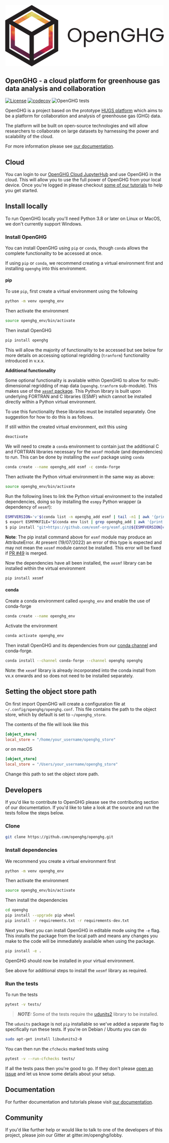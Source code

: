 ![OpenGHG logo](https://github.com/openghg/logo/raw/main/OpenGHG_Logo_Landscape.png)

## OpenGHG - a cloud platform for greenhouse gas data analysis and collaboration

[![License](https://img.shields.io/badge/License-Apache%202.0-blue.svg)](https://opensource.org/licenses/Apache-2.0) [![codecov](https://codecov.io/gh/openghg/openghg/branch/devel/graph/badge.svg)](https://codecov.io/gh/openghg/openghg) ![OpenGHG tests](https://github.com/openghg/openghg/workflows/OpenGHG%20tests/badge.svg?branch=master)

OpenGHG is a project based on the prototype [HUGS platform](https://www.hugs-cloud.com) which aims to be a platform for collaboration and analysis
of greenhouse gas (GHG) data.

The platform will be built on open-source technologies and will allow researchers to collaborate on large datasets by harnessing the
power and scalability of the cloud.

For more information please see [our documentation](https://docs.openghg.org/).

## Cloud

You can login to our [OpenGHG Cloud JupyterHub](https://hub.openghg.org) and use OpenGHG in the cloud. This will allow you to use the full power of OpenGHG from your local device. Once you're logged in please checkout [some of our tutorials](https://docs.openghg.org/tutorials/index.html) to help you get started.

## Install locally

To run OpenGHG locally you'll need Python 3.8 or later on Linux or MacOS, we don't currently support Windows.

### Install OpenGHG

You can install OpenGHG using `pip` or `conda`, though `conda` allows the complete functionality to be accessed at once.

If using `pip` or `conda`, we recommend creating a virtual environment first and installing `openghg` into this environment.

#### pip

To use `pip`, first create a virtual environment using the following

```bash
python -m venv openghg_env
```

Then activate the environment

```bash
source openghg_env/bin/activate
```

Then install OpenGHG

```bash
pip install openghg
```

This will allow the majority of functionality to be accessed but see below for more details on accessing optional regridding (`tranform`) functionality introduced in v.x.x.

**Additional functionality**

Some optional functionality is available within OpenGHG to allow for multi-dimensional regridding of map data (`openghg.tranform` sub-module). This makes use of the [`xesmf` package](https://xesmf.readthedocs.io/en/latest/). This Python library is built upon underlying FORTRAN and C libraries (ESMF) which cannot be installed directly within a Python virtual environment.

To use this functionality these libraries must be installed separately. One suggestion for how to do this is as follows.

If still within the created virtual environment, exit this using
```bash
deactivate
```

We will need to create a `conda` environment to contain just the additional C and FORTRAN libraries necessary for the `xesmf` module (and dependencies) to run. This can be done by installing the `esmf` package using `conda`
```bash
conda create --name openghg_add esmf -c conda-forge
```

Then activate the Python virtual environment in the same way as above:
```bash
source openghg_env/bin/activate
```

Run the following lines to link the Python virtual environment to the installed dependencies, doing so by installing the `esmpy` Python wrapper (a dependency of `xesmf`):
```bash
ESMFVERSION='v'$(conda list -n openghg_add esmf | tail -n1 | awk '{print $2}')
$ export ESMFMKFILE="$(conda env list | grep openghg_add | awk '{print $2}')/lib/esmf.mk"
$ pip install "git+https://github.com/esmf-org/esmf.git@${ESMFVERSION}#subdirectory=src/addon/ESMPy/"
```

**Note**: The pip install command above for `esmf` module may produce an AttributeError. At present (19/07/2022) an error of this type is expected and may not mean the `xesmf` module cannot be installed. This error will be fixed if [PR #49](https://github.com/esmf-org/esmf/pull/49) is merged.

Now the dependencies have all been installed, the `xesmf` library can be installed within the virtual environment

```bash
pip install xesmf
```

#### conda

Create a conda environment called `openghg_env` and enable the use of conda-forge

```bash
conda create --name openghg_env
```

Activate the environment

```bash
conda activate openghg_env
```

Then install OpenGHG and its dependencies from our [conda channel](https://anaconda.org/openghg/openghg)
and conda-forge.

```bash
conda install --channel conda-forge --channel openghg openghg
```

Note: the `xesmf` library is already incorporated into the conda install from vx.x onwards and so does not need to be installed separately.

## Setting the object store path

On first import OpenGHG will create a configuration file at `~/.config/openghg/openghg.conf`. This file contains the path to the object store, which by default is set to `~/openghg_store`.

The contents of the file will look like this

```toml
[object_store]
local_store = "/home/your_username/openghg_store"
```

or on macOS

```toml
[object_store]
local_store = "/Users/your_username/openghg_store"
```

Change this path to set the object store path.

## Developers

If you'd like to contribute to OpenGHG please see the contributing section of our documentation. If you'd like to take a look at the source and run the tests follow the steps below.

### Clone

```bash
git clone https://github.com/openghg/openghg.git
```

### Install dependencies

We recommend you create a virtual environment first

```bash
python -m venv openghg_env
```

Then activate the environment

```bash
source openghg_env/bin/activate
```

Then install the dependencies

```bash
cd openghg
pip install --upgrade pip wheel
pip install -r requirements.txt -r requirements-dev.txt
```

Next you Next you can install OpenGHG in editable mode using the `-e` flag. This installs the package from
the local path and means any changes you make to the code will be immediately available when
using the package.

```bash
pip install -e .
```

OpenGHG should now be installed in your virtual environment.

See above for additional steps to install the `xesmf` library as required.

### Run the tests

To run the tests

```bash
pytest -v tests/
```

> **_NOTE:_**  Some of the tests require the [udunits2](https://www.unidata.ucar.edu/software/udunits/) library to be installed.

The `udunits` package is not `pip` installable so we've added a separate flag to specifically run these tests. If you're on Debian / Ubuntu you can do

```bash
sudo apt-get install libudunits2-0
```

You can then run the `cfchecks` marked tests using

```bash
pytest -v --run-cfchecks tests/
```

If all the tests pass then you're good to go. If they don't please [open an issue](https://github.com/openghg/openghg/issues/new) and let us
know some details about your setup.

## Documentation

For further documentation and tutorials please visit [our documentation](https://docs.openghg.org/).

## Community

If you'd like further help or would like to talk to one of the developers of this project, please join
our Gitter at gitter.im/openghg/lobby.
